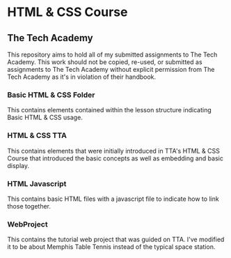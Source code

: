 # HTML & CSS Course 
## The Tech Academy

This repository aims to hold all of my submitted assignments to The Tech Academy. This work should not be copied, re-used, or submitted as assignments to The Tech Academy without explicit permission from The Tech Academy as it's in violation of their handbook. 

### Basic HTML & CSS Folder 
This contains elements contained within the lesson structure indicating Basic HTML & CSS usage.

### HTML & CSS TTA 
This contains elements that were initially introduced in TTA's HTML & CSS Course that introduced the basic concepts as well as embedding and basic display. 

### HTML Javascript
This contains basic HTML files with a javascript file to indicate how to link those together.

### WebProject
This contains the tutorial web project that was guided on TTA. I've modified it to be about Memphis Table Tennis instead of the typical space station.
